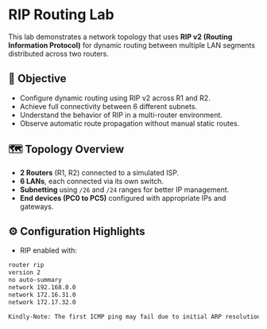 # RIP Routing Lab

This lab demonstrates a network topology that uses **RIP v2 (Routing Information Protocol)** for dynamic routing between multiple LAN segments distributed across two routers.

## 🧠 Objective

- Configure dynamic routing using RIP v2 across R1 and R2.
- Achieve full connectivity between 6 different subnets.
- Understand the behavior of RIP in a multi-router environment.
- Observe automatic route propagation without manual static routes.

## 🗺️ Topology Overview

- **2 Routers** (R1, R2) connected to a simulated ISP.
- **6 LANs**, each connected via its own switch.
- **Subnetting** using `/26` and `/24` ranges for better IP management.
- **End devices (PC0 to PC5)** configured with appropriate IPs and gateways.

## ⚙️ Configuration Highlights

- RIP enabled with:
```bash
router rip
version 2
no auto-summary
network 192.168.0.0
network 172.16.31.0
network 172.17.32.0

Kindly-Note: The first ICMP ping may fail due to initial ARP resolution and route setup. Subsequent pings should be successful.
